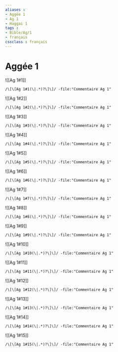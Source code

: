 ```yaml
---
aliases : 
- Aggée 1
- Ag 1
- Haggai 1
tags : 
- Bible/Ag/1
- français
cssclass : français
---
```


# Aggée 1

![[Ag 1#1]]

```query
/\[\[Ag 1#1(\|.*)?\]\]/ -file:"Commentaire Ag 1"
```

![[Ag 1#2]]

```query
/\[\[Ag 1#2(\|.*)?\]\]/ -file:"Commentaire Ag 1"
```

![[Ag 1#3]]

```query
/\[\[Ag 1#3(\|.*)?\]\]/ -file:"Commentaire Ag 1"
```

![[Ag 1#4]]

```query
/\[\[Ag 1#4(\|.*)?\]\]/ -file:"Commentaire Ag 1"
```

![[Ag 1#5]]

```query
/\[\[Ag 1#5(\|.*)?\]\]/ -file:"Commentaire Ag 1"
```

![[Ag 1#6]]

```query
/\[\[Ag 1#6(\|.*)?\]\]/ -file:"Commentaire Ag 1"
```

![[Ag 1#7]]

```query
/\[\[Ag 1#7(\|.*)?\]\]/ -file:"Commentaire Ag 1"
```

![[Ag 1#8]]

```query
/\[\[Ag 1#8(\|.*)?\]\]/ -file:"Commentaire Ag 1"
```

![[Ag 1#9]]

```query
/\[\[Ag 1#9(\|.*)?\]\]/ -file:"Commentaire Ag 1"
```

![[Ag 1#10]]

```query
/\[\[Ag 1#10(\|.*)?\]\]/ -file:"Commentaire Ag 1"
```

![[Ag 1#11]]

```query
/\[\[Ag 1#11(\|.*)?\]\]/ -file:"Commentaire Ag 1"
```

![[Ag 1#12]]

```query
/\[\[Ag 1#12(\|.*)?\]\]/ -file:"Commentaire Ag 1"
```

![[Ag 1#13]]

```query
/\[\[Ag 1#13(\|.*)?\]\]/ -file:"Commentaire Ag 1"
```

![[Ag 1#14]]

```query
/\[\[Ag 1#14(\|.*)?\]\]/ -file:"Commentaire Ag 1"
```

![[Ag 1#15]]

```query
/\[\[Ag 1#15(\|.*)?\]\]/ -file:"Commentaire Ag 1"
```

